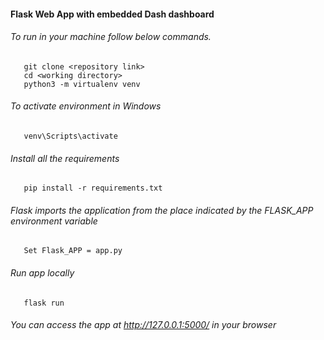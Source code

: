 #### Flask Web App with embedded Dash dashboard
###### To run in your machine follow below commands.
       git clone <repository link>
       cd <working directory>
       python3 -m virtualenv venv
       
###### To activate environment in Windows
       venv\Scripts\activate

###### Install all the requirements
       pip install -r requirements.txt
       
###### Flask imports the application from the place indicated by the FLASK_APP environment variable
       Set Flask_APP = app.py
       
###### Run app locally 
       flask run
       
###### You can access the app at http://127.0.0.1:5000/ in your browser
